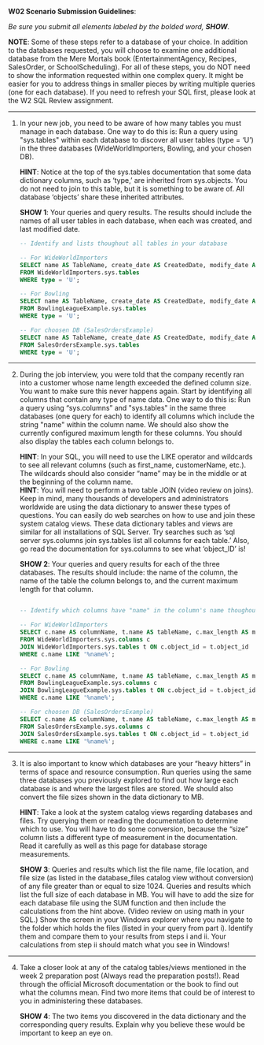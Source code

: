 **W02 Scenario Submission Guidelines**:

*Be sure you submit all elements labeled by the bolded word, **SHOW**.*

**NOTE**: 
Some of these steps refer to a database of your choice. In addition to the databases requested, you will choose to examine one additional database from the Mere Mortals book (EntertainmentAgency, Recipes, SalesOrder, or SchoolScheduling).
For all of these steps, you do NOT need to show the information requested within one complex query. It might be easier for you to address things in smaller pieces by writing multiple queries (one for each database). If you need to refresh your SQL first, please look at the W2 SQL Review assignment.

-------------

1. In your new job, you need to be aware of how many tables you must manage in each database. One way to do this is:
Run a query using "sys.tables" within each database to discover all user tables (type = ‘U’) in the three databases (WideWorldImporters, Bowling, and your chosen DB).

    **HINT**: Notice at the top of the sys.tables documentation that some data dictionary columns, such as ‘type,’ are inherited from sys.objects. You do not need to join to this table, but it is something to be aware of. All database ‘objects’ share these inherited attributes.
 
    **SHOW 1**: Your queries and query results. The results should include the names of all user tables in each database, when each was created, and last modified date.

    ```sql
    -- Identify and lists thoughout all tables in your database

    -- For WideWorldImporters
    SELECT name AS TableName, create_date AS CreatedDate, modify_date AS LastModifiedDate
    FROM WideWorldImporters.sys.tables
    WHERE type = 'U';

    -- For Bowling
    SELECT name AS TableName, create_date AS CreatedDate, modify_date AS LastModifiedDate
    FROM BowlingLeagueExample.sys.tables
    WHERE type = 'U';

    -- For choosen DB (SalesOrdersExample)
    SELECT name AS TableName, create_date AS CreatedDate, modify_date AS LastModifiedDate
    FROM SalesOrdersExample.sys.tables
    WHERE type = 'U';
    ```
-------------

2. During the job interview, you were told that the company recently ran into a customer whose name length exceeded the defined column size. You want to make sure this never happens again. Start by identifying all columns that contain any type of name data. One way to do this is:
Run a query using “sys.columns” and "sys.tables" in the same three databases (one query for each) to identify all columns which include the string "name" within the column name. We should also show the currently configured maximum length for these columns. You should also display the tables each column belongs to.

    **HINT**: In your SQL, you will need to use the LIKE operator and wildcards to see all relevant columns (such as first_name, customerName, etc.). The wildcards should also consider “name” may be in the middle or at the beginning of the column name.  
    **HINT**: You will need to perform a two table JOIN (video review on joins). Keep in mind, many thousands of developers and administrators worldwide are using the data dictionary to answer these types of questions. You can easily do web searches on how to use and join these system catalog views. These data dictionary tables and views are similar for all installations of SQL Server. Try 
searches such as ‘sql server sys.columns join sys.tables list all columns for each table.’ Also, go read the documentation for sys.columns to see what ‘object_ID’ is!

    **SHOW 2**: Your queries and query results for each of the three databases. The results should include: the name of the column, the name of the table the column belongs to, and the current maximum length for that column.

    ```sql

    -- Identify which columns have "name" in the column's name thoughout all tables in your database

    -- For WideWorldImporters
    SELECT c.name AS columnName, t.name AS tableName, c.max_length AS maxLength
    FROM WideWorldImporters.sys.columns c
    JOIN WideWorldImporters.sys.tables t ON c.object_id = t.object_id
    WHERE c.name LIKE '%name%';

    -- For Bowling
    SELECT c.name AS columnName, t.name AS tableName, c.max_length AS maxLength
    FROM BowlingLeagueExample.sys.columns c
    JOIN BowlingLeagueExample.sys.tables t ON c.object_id = t.object_id
    WHERE c.name LIKE '%name%';

    -- For choosen DB (SalesOrdersExample)
    SELECT c.name AS columnName, t.name AS tableName, c.max_length AS maxLength
    FROM SalesOrdersExample.sys.columns c
    JOIN SalesOrdersExample.sys.tables t ON c.object_id = t.object_id
    WHERE c.name LIKE '%name%';
    ```
-------------

3. It is also important to know which databases are your “heavy hitters” in terms of space and resource consumption. 
Run queries using the same three databases you previously explored to find out how large each database is and where the largest files are stored. We should also convert the file sizes shown in the data dictionary to MB.

    **HINT**: Take a look at the system catalog views regarding databases and files. Try querying them or reading the documentation to determine which to use. You will have to do some conversion, because the “size” column lists a different type of measurement in the documentation. Read it carefully as well as this page for database storage measurements.

    **SHOW 3**: 
Queries and results which list the file name, file location, and file size (as listed in the database_files catalog view without conversion) of any file greater than or equal to size 1024.
Queries and results which list the full size of each database in MB. You will have to add the size for each database file using the SUM function and then include the calculations from the hint above. (Video review on using math in your SQL.)
Show the screen in your Windows explorer where you navigate to the folder which holds the files (listed in your query from part i). Identify them and compare them to your results from steps i and ii. Your calculations from step ii should match what you see in Windows!

-------------

4. Take a closer look at any of the catalog tables/views mentioned in the week 2 preparation post (Always read the preparation posts!). Read through the official Microsoft documentation or the book to find out what the columns mean. Find two more items that could be of interest to you in administering these databases. 

    **SHOW 4**: The two items you discovered in the data dictionary and the corresponding query results. Explain why you believe these would be important to keep an eye on.
